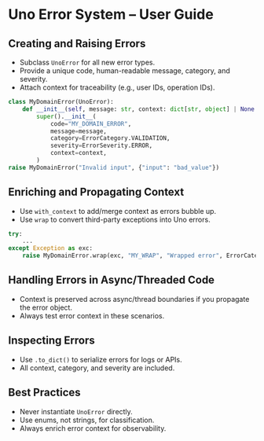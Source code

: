 # Uno Error System – User Guide

## Creating and Raising Errors
- Subclass `UnoError` for all new error types.
- Provide a unique code, human-readable message, category, and severity.
- Attach context for traceability (e.g., user IDs, operation IDs).

```python
class MyDomainError(UnoError):
    def __init__(self, message: str, context: dict[str, object] | None = None):
        super().__init__(
            code="MY_DOMAIN_ERROR",
            message=message,
            category=ErrorCategory.VALIDATION,
            severity=ErrorSeverity.ERROR,
            context=context,
        )
raise MyDomainError("Invalid input", {"input": "bad_value"})
```

## Enriching and Propagating Context
- Use `with_context` to add/merge context as errors bubble up.
- Use `wrap` to convert third-party exceptions into Uno errors.

```python
try:
    ...
except Exception as exc:
    raise MyDomainError.wrap(exc, "MY_WRAP", "Wrapped error", ErrorCategory.INTERNAL, ErrorSeverity.ERROR)
```

## Handling Errors in Async/Threaded Code
- Context is preserved across async/thread boundaries if you propagate the error object.
- Always test error context in these scenarios.

## Inspecting Errors
- Use `.to_dict()` to serialize errors for logs or APIs.
- All context, category, and severity are included.

## Best Practices
- Never instantiate `UnoError` directly.
- Use enums, not strings, for classification.
- Always enrich error context for observability.

